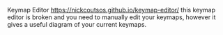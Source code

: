 Keymap Editor https://nickcoutsos.github.io/keymap-editor/ this keymap editor is broken and you need to manually edit your keymaps, however it gives a useful diagram of your current keymaps.
